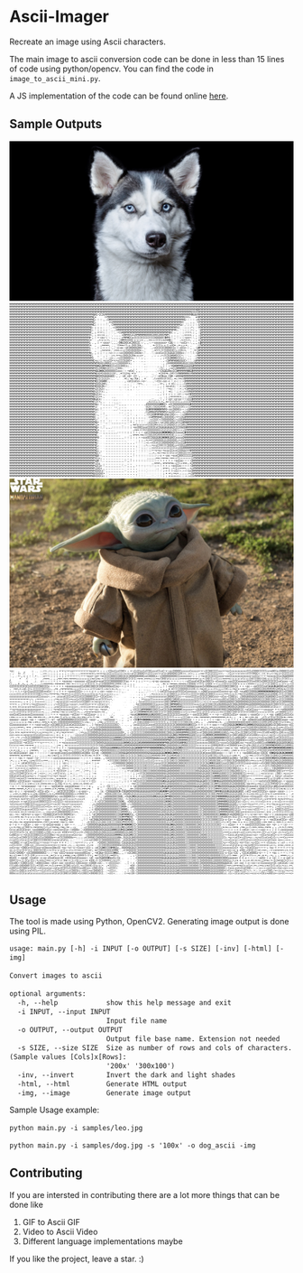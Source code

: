 # Ascii-Imager
Recreate an image using Ascii characters.

The main image to ascii conversion code can be done in less than 15 lines of code using python/opencv. You can find the code in `image_to_ascii_mini.py`.

A JS implementation of the code can be found online [here](https://batman-nair.github.io/ASCII-Imager/).

## Sample Outputs

<p align="center">
	<img src="samples/dog.jpg" alt="Dog original">
	<img src="samples/dog_ascii.png" alt="Dog ascii">
	<img src="samples/baby_yoda.jpeg" alt="Baby Yoda original">
	<img src="samples/baby_yoda_ascii.png" alt="Baby Yoda ascii">
</p>

## Usage
The tool is made using Python, OpenCV2. Generating image output is done using PIL.

```
usage: main.py [-h] -i INPUT [-o OUTPUT] [-s SIZE] [-inv] [-html] [-img]

Convert images to ascii

optional arguments:
  -h, --help            show this help message and exit
  -i INPUT, --input INPUT
                        Input file name
  -o OUTPUT, --output OUTPUT
                        Output file base name. Extension not needed
  -s SIZE, --size SIZE  Size as number of rows and cols of characters. (Sample values [Cols]x[Rows]:
                        '200x' '300x100')
  -inv, --invert        Invert the dark and light shades
  -html, --html         Generate HTML output
  -img, --image         Generate image output

```

Sample Usage example:

`python main.py -i samples/leo.jpg`

`python main.py -i samples/dog.jpg -s '100x' -o dog_ascii -img`


## Contributing

If you are intersted in contributing there are a lot more things that can be done like
1. GIF to Ascii GIF
2. Video to Ascii Video
3. Different language implementations maybe


If you like the project, leave a star. :)
